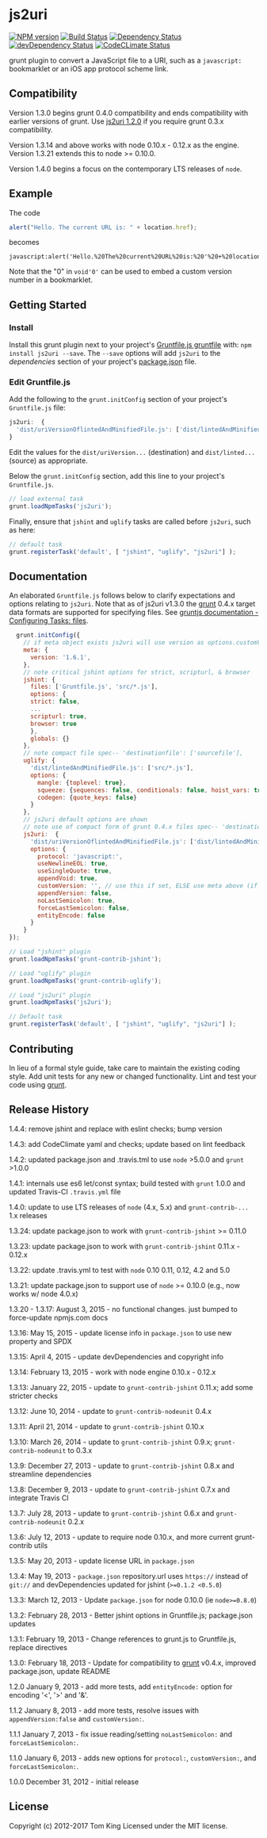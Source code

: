 # js2uri

[![NPM version][npm-image]][npm-url] [![Build Status][build-image]][build-url]
[![Dependency Status][dep-image]][dep-url] [![devDependency Status][devDep-image]][devDep-url]
[![CodeCLimate Status][codeClimate-image]][codeClimate-url]

grunt plugin to convert a JavaScript file to a URI, such as a `javascript:`
bookmarklet or an iOS app protocol scheme link.

## Compatibility

Version 1.3.0 begins grunt 0.4.0 compatibility and ends compatibility with earlier
versions of grunt. Use [js2uri 1.2.0] if you require grunt 0.3.x compatibility.

Version 1.3.14 and above works with node 0.10.x - 0.12.x as the engine.
Version 1.3.21 extends this to node >= 0.10.0.

Version 1.4.0 begins a focus on the contemporary LTS releases of `node`.

## Example

The code

```javascript
alert("Hello. The current URL is: " + location.href);
```

becomes

```url
javascript:alert('Hello.%20The%20current%20URL%20is:%20'%20+%20location.href);void'0'
```

Note that the "0" in `void'0'` can be used to embed a custom version number in
a bookmarklet.

## Getting Started

### Install

Install this grunt plugin next to your project's [Gruntfile.js gruntfile][getting_started]
with: `npm install js2uri --save`. The `--save` options will add `js2uri` to the
_dependencies_ section of your project's [package.json] file.

### Edit Gruntfile.js

Add the following to the `grunt.initConfig` section of your project's `Gruntfile.js`
file:

```javascript
js2uri:  {
  'dist/uriVersionOflintedAndMinifiedFile.js': ['dist/lintedAndMinifiedFile.js']
}
```

Edit the  values for the `dist/uriVersion...` (destination) and `dist/linted...`
(source)
as appropriate.

Below the `grunt.initConfig` section, add this line to your project's `Gruntfile.js`.

```javascript
// load external task
grunt.loadNpmTasks('js2uri');
```

Finally, ensure that `jshint` and `uglify` tasks are called before `js2uri`,
such as here:

```javascript
// default task
grunt.registerTask('default', [ "jshint", "uglify", "js2uri"] );
```

## Documentation

An elaborated `Gruntfile.js` follows below to clarify expectations and options
relating to `js2uri`. Note that as of js2uri v1.3.0 the [grunt] 0.4.x target data
formats are supported for specifying files. See [gruntjs documentation - Configuring
Tasks: files].

```javascript
  grunt.initConfig({
    // if meta object exists js2uri will use version as options.customVersion value
    meta: {
      version: '1.6.1',
    },
    // note critical jshint options for strict, scripturl, & browser
    jshint: {
      files: ['Gruntfile.js', 'src/*.js'],
      options: {
      strict: false,
      ...
      scripturl: true,
      browser: true
      },
      globals: {}
    },
    // note compact file spec-- 'destinationfile': ['sourcefile'],
    uglify: {
      'dist/lintedAndMinifiedFile.js': ['src/*.js'],
      options: {
        mangle: {toplevel: true},
        squeeze: {sequences: false, conditionals: false, hoist_vars: true},
        codegen: {quote_keys: false}
      }
    },
    // js2uri default options are shown
    // note use of compact form of grunt 0.4.x files spec-- 'destinationfile': ['sourcefile'],
    js2uri:  {
      'dist/uriVersionOflintedAndMinifiedFile.js': ['dist/lintedAndMinifiedFile.js'],
      options: {
        protocol: 'javascript:',
        useNewlineEOL: true,
        useSingleQuote: true,
        appendVoid: true,
        customVersion: '', // use this if set, ELSE use meta above (if available)
        appendVersion: false,
        noLastSemicolon: true,
        forceLastSemicolon: false,
        entityEncode: false
      }
    }
});

// Load "jshint" plugin
grunt.loadNpmTasks('grunt-contrib-jshint');

// Load "uglify" plugin
grunt.loadNpmTasks('grunt-contrib-uglify');

// Load "js2uri" plugin
grunt.loadNpmTasks('js2uri');

// Default task
grunt.registerTask('default', [ "jshint", "uglify", "js2uri"] );
```

## Contributing

In lieu of a formal style guide, take care to maintain the existing coding style.
Add unit tests for any new or changed functionality.
Lint and test your code using [grunt][grunt].

## Release History

1.4.4: remove jshint and replace with eslint checks; bump version

1.4.3: add CodeClimate yaml and checks; update based on lint feedback

1.4.2: updated package.json and .travis.tml to use `node` >5.0.0 and `grunt` >1.0.0

1.4.1: internals use es6 let/const syntax; build tested with `grunt` 1.0.0 and
updated Travis-CI `.travis.yml` file

1.4.0: update to use LTS releases of `node` (4.x, 5.x) and `grunt-contrib-...`
1.x releases

1.3.24: update package.json to work with `grunt-contrib-jshint` >= 0.11.0

1.3.23: update package.json to work with `grunt-contrib-jshint` 0.11.x - 0.12.x

1.3.22: update .travis.yml to test with `node` 0.10 0.11, 0.12, 4.2 and 5.0

1.3.21: update package.json to support use of `node` >= 0.10.0 (e.g., now works
w/ node 4.0.x)

1.3.20 - 1.3.17: August 3, 2015 - no functional changes. just bumped to force-update
npmjs.com docs

1.3.16: May 15, 2015 - update license info in `package.json` to use new property
and SPDX

1.3.15: April 4, 2015 - update devDependencies and copyright info

1.3.14: February 13, 2015 - work with node engine 0.10.x - 0.12.x

1.3.13: January 22, 2015 - update to `grunt-contrib-jshint` 0.11.x; add some
stricter checks

1.3.12: June 10, 2014 - update to `grunt-contrib-nodeunit` 0.4.x

1.3.11: April 21, 2014 - update to `grunt-contrib-jshint` 0.10.x

1.3.10: March 26, 2014 - update to `grunt-contrib-jshint` 0.9.x; `grunt-contrib-nodeunit`
to 0.3.x

1.3.9: December 27, 2013 - update to `grunt-contrib-jshint` 0.8.x and streamline
dependencies

1.3.8: December 9, 2013 - update to `grunt-contrib-jshint` 0.7.x and integrate
Travis CI

1.3.7: July 28, 2013 - update to `grunt-contrib-jshint` 0.6.x and `grunt-contrib-nodeunit`
0.2.x

1.3.6: July 12, 2013 - update to require node 0.10.x, and more current grunt-contrib
utils

1.3.5: May 20, 2013 - update license URL in `package.json`

1.3.4: May 19, 2013 - `package.json` repository.url uses `https://` instead of
`git://` and devDependencies updated for jshint (`>=0.1.2 <0.5.0`)

1.3.3: March 12, 2013 - Update `package.json` for node 0.10.0 (ie `node>=0.8.0`)

1.3.2: February 28, 2013 - Better jshint options in Gruntfile.js; package.json
updates

1.3.1: February 19, 2013 - Change references to grunt.js to Gruntfile.js, replace
directives

1.3.0: February 18, 2013 - Update for compatibility to [grunt] v0.4.x, improved
package.json, update README

1.2.0 January 9, 2013 - add more tests, add `entityEncode:` option for encoding
'<', '>' and '&'.

1.1.2 January 8, 2013 - add more tests, resolve issues with `appendVersion:false`
and `customVersion:`.

1.1.1 January 7, 2013 - fix issue reading/setting `noLastSemicolon:` and
`forceLastSemicolon:`.

1.1.0 January 6, 2013 - adds new options for `protocol:`, `customVersion:`, and
`forceLastSemicolon:`.

1.0.0 December 31, 2012 - initial release

## License

Copyright (c) 2012-2017 Tom King
Licensed under the MIT license.

<!-- reference URLs -->

[build-image]: https://secure.travis-ci.org/mobilemind/js2uri.svg?branch=master

[build-url]: https://travis-ci.org/mobilemind/js2uri

[npm-image]: https://img.shields.io/npm/v/js2uri.svg

[npm-url]: https://www.npmjs.com/package/js2uri

[dep-image]: https://david-dm.org/mobilemind/js2uri.svg

[dep-url]: https://david-dm.org/mobilemind/js2uri

[devDep-image]: https://img.shields.io/david/dev/mobilemind/js2uri.svg

[devDep-url]: https://david-dm.org/mobilemind/js2uri#info=devDependencies

[codeClimate-image]: https://codeclimate.com/github/mobilemind/js2uri/badges/gpa.svg

[codeClimate-url]: https://codeclimate.com/github/mobilemind/js2uri

[grunt]: http://gruntjs.com/

[gruntjs documentation - Configuring Tasks: files]: http://gruntjs.com/configuring-tasks#files

[getting_started]: http://gruntjs.com/getting-started#the-gruntfile

[package.json]: https://docs.npmjs.com/files/package.json

[js2uri 1.2.0 ]: https://github.com/mobilemind/js2uri/tree/1.2.0
